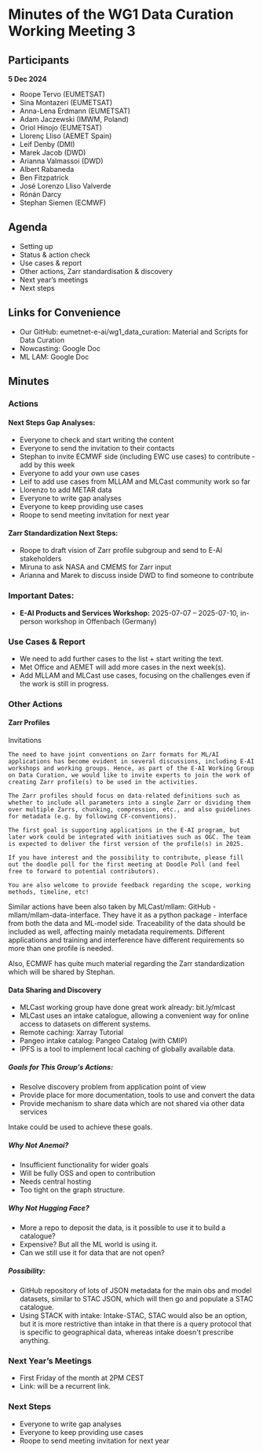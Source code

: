 
# Minutes of the WG1 Data Curation Working Meeting 3

## Participants
**5 Dec 2024**

- Roope Tervo (EUMETSAT)
- Sina Montazeri (EUMETSAT)
- Anna-Lena Erdmann (EUMETSAT)
- Adam Jaczewski (IMWM, Poland)
- Oriol Hinojo (EUMETSAT)
- Llorenç Lliso (AEMET Spain)
- Leif Denby (DMI)
- Marek Jacob (DWD)
- Arianna Valmassoi (DWD)
- Albert Rabaneda
- Ben Fitzpatrick
- José Lorenzo Lliso Valverde
- Rónán Darcy
- Stephan Siemen (ECMWF)

## Agenda
- Setting up
- Status & action check
- Use cases & report
- Other actions, Zarr standardisation & discovery
- Next year’s meetings
- Next steps

## Links for Convenience
- Our GitHub: eumetnet-e-ai/wg1_data_curation: Material and Scripts for Data Curation
- Nowcasting: Google Doc
- ML LAM: Google Doc

## Minutes

### Actions
#### Next Steps Gap Analyses:
- Everyone to check and start writing the content
- Everyone to send the invitation to their contacts
- Stephan to invite ECMWF side (including EWC use cases) to contribute - add by this week
- Everyone to add your own use cases
- Leif to add use cases from MLLAM and MLCast community work so far
- Llorenzo to add METAR data
- Everyone to write gap analyses
- Everyone to keep providing use cases
- Roope to send meeting invitation for next year

#### Zarr Standardization Next Steps:
- Roope to draft vision of Zarr profile subgroup and send to E-AI stakeholders
- Miruna to ask NASA and CMEMS for Zarr input
- Arianna and Marek to discuss inside DWD to find someone to contribute

### Important Dates:
- **E-AI Products and Services Workshop:** 2025-07-07 – 2025-07-10, in-person workshop in Offenbach (Germany)

### Use Cases & Report
- We need to add further cases to the list + start writing the text.
- Met Office and AEMET will add more cases in the next week(s).
- Add MLLAM and MLCast use cases, focusing on the challenges even if the work is still in progress.

### Other Actions

#### Zarr Profiles 

Invitations
```
The need to have joint conventions on Zarr formats for ML/AI applications has become evident in several discussions, including E-AI workshops and working groups. Hence, as part of the E-AI Working Group on Data Curation, we would like to invite experts to join the work of creating Zarr profile(s) to be used in the activities.

The Zarr profiles should focus on data-related definitions such as whether to include all parameters into a single Zarr or dividing them over multiple Zarrs, chunking, compression, etc., and also guidelines for metadata (e.g. by following CF-conventions).

The first goal is supporting applications in the E-AI program, but later work could be integrated with initiatives such as OGC. The team is expected to deliver the first version of the profile(s) in 2025.

If you have interest and the possibility to contribute, please fill out the doodle poll for the first meeting at Doodle Poll (and feel free to forward to potential contributors).

You are also welcome to provide feedback regarding the scope, working methods, timeline, etc!
```

Similar actions have been also taken by MLCast/mllam: GitHub - mllam/mllam-data-interface. They have it as a python package - interface from both the data and ML-model side. Traceability of the data should be included as well, affecting mainly metadata requirements. Different applications and training and interference have different requirements so more than one profile is needed.

Also, ECMWF has quite much material regarding the Zarr standardization which will be shared by Stephan.

#### Data Sharing and Discovery
- MLCast working group have done great work already: bit.ly/mlcast
- MLCast uses an intake catalogue, allowing a convenient way for online access to datasets on different systems.
- Remote caching: Xarray Tutorial
- Pangeo intake catalog: Pangeo Catalog (with CMIP)
- IPFS is a tool to implement local caching of globally available data.

##### Goals for This Group's Actions:
- Resolve discovery problem from application point of view
- Provide place for more documentation, tools to use and convert the data
- Provide mechanism to share data which are not shared via other data services

Intake could be used to achieve these goals.

##### Why Not Anemoi?
- Insufficient functionality for wider goals
- Will be fully OSS and open to contribution
- Needs central hosting
- Too tight on the graph structure.

##### Why Not Hugging Face?
- More a repo to deposit the data, is it possible to use it to build a catalogue?
- Expensive? But all the ML world is using it.
- Can we still use it for data that are not open?

##### Possibility:
- GitHub repository of lots of JSON metadata for the main obs and model datasets, similar to STAC JSON, which will then go and populate a STAC catalogue.
- Using STACK with intake: Intake-STAC, STAC would also be an option, but it is more restrictive than intake in that there is a query protocol that is specific to geographical data, whereas intake doesn't prescribe anything.

### Next Year’s Meetings
- First Friday of the month at 2PM CEST
- Link: will be a recurrent link.

### Next Steps
- Everyone to write gap analyses
- Everyone to keep providing use cases
- Roope to send meeting invitation for next year
